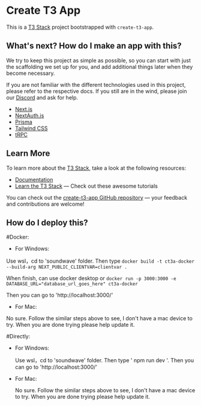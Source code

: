# Create T3 App

This is a [T3 Stack](https://create.t3.gg/) project bootstrapped with `create-t3-app`.

## What's next? How do I make an app with this?

We try to keep this project as simple as possible, so you can start with just the scaffolding we set up for you, and add additional things later when they become necessary.

If you are not familiar with the different technologies used in this project, please refer to the respective docs. If you still are in the wind, please join our [Discord](https://t3.gg/discord) and ask for help.

- [Next.js](https://nextjs.org)
- [NextAuth.js](https://next-auth.js.org)
- [Prisma](https://prisma.io)
- [Tailwind CSS](https://tailwindcss.com)
- [tRPC](https://trpc.io)

## Learn More

To learn more about the [T3 Stack](https://create.t3.gg/), take a look at the following resources:

- [Documentation](https://create.t3.gg/)
- [Learn the T3 Stack](https://create.t3.gg/en/faq#what-learning-resources-are-currently-available) — Check out these awesome tutorials

You can check out the [create-t3-app GitHub repository](https://github.com/t3-oss/create-t3-app) — your feedback and contributions are welcome!

## How do I deploy this?
#Docker:
  - For Windows:
  
  Use wsl，cd to 'soundwave' folder. Then type  `docker build -t ct3a-docker --build-arg NEXT_PUBLIC_CLIENTVAR=clientvar .`
  
  When finish, can use docker desktop  or `docker run -p 3000:3000 -e DATABASE_URL="database_url_goes_here" ct3a-docker`
  
  Then you can go to 'http://localhost:3000/'
  
  - For Mac:

  No sure. Follow the similar steps above to see, I don't have a mac device to try. When you are done trying please help update it.

#Directly:
  - For Windows: 
  
    Use wsl，cd to 'soundwave' folder. Then type ' npm run dev '. Then you can go to 'http://localhost:3000/'
  
  - For Mac:
  
    No sure. Follow the similar steps above to see, I don't have a mac device to try. When you are done trying please help update it.
